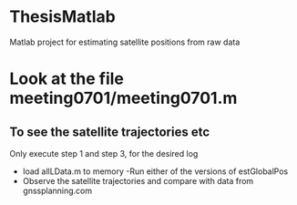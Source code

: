 # ThesisMatlab
Matlab project for estimating satellite positions from raw data
# Look at the file meeting0701/meeting0701.m
## To see the satellite trajectories etc
Only execute step 1 and step 3, for the desired log
- load allLData.m to memory
 -Run either of the versions of estGlobalPos
- Observe the satellite trajectories and compare with data from 
gnssplanning.com


